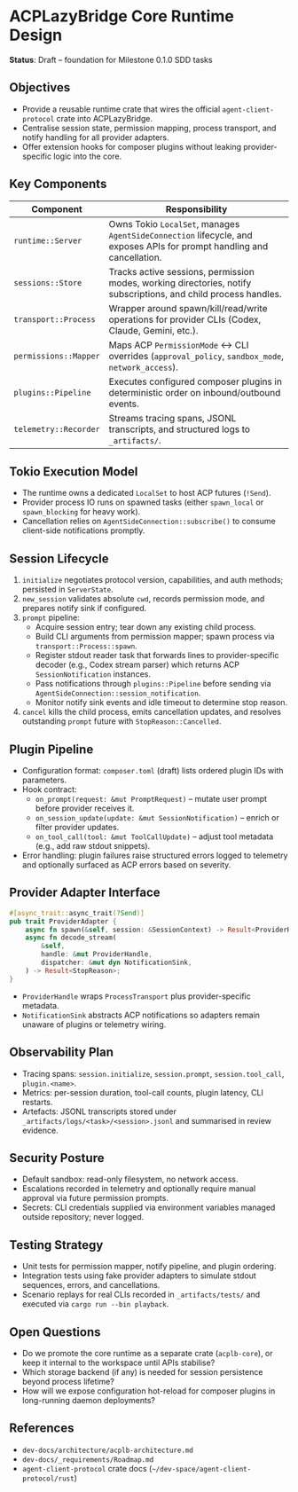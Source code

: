 # ACPLazyBridge Core Runtime Design

**Status**: Draft – foundation for Milestone 0.1.0 SDD tasks

## Objectives

- Provide a reusable runtime crate that wires the official `agent-client-protocol` crate into ACPLazyBridge.
- Centralise session state, permission mapping, process transport, and notify handling for all provider adapters.
- Offer extension hooks for composer plugins without leaking provider-specific logic into the core.

## Key Components

| Component | Responsibility |
| --- | --- |
| `runtime::Server` | Owns Tokio `LocalSet`, manages `AgentSideConnection` lifecycle, and exposes APIs for prompt handling and cancellation. |
| `sessions::Store` | Tracks active sessions, permission modes, working directories, notify subscriptions, and child process handles. |
| `transport::Process` | Wrapper around spawn/kill/read/write operations for provider CLIs (Codex, Claude, Gemini, etc.). |
| `permissions::Mapper` | Maps ACP `PermissionMode` ↔ CLI overrides (`approval_policy`, `sandbox_mode`, `network_access`). |
| `plugins::Pipeline` | Executes configured composer plugins in deterministic order on inbound/outbound events. |
| `telemetry::Recorder` | Streams tracing spans, JSONL transcripts, and structured logs to `_artifacts/`. |

## Tokio Execution Model

- The runtime owns a dedicated `LocalSet` to host ACP futures (`!Send`).
- Provider process IO runs on spawned tasks (either `spawn_local` or `spawn_blocking` for heavy work).
- Cancellation relies on `AgentSideConnection::subscribe()` to consume client-side notifications promptly.

## Session Lifecycle

1. `initialize` negotiates protocol version, capabilities, and auth methods; persisted in `ServerState`.
2. `new_session` validates absolute `cwd`, records permission mode, and prepares notify sink if configured.
3. `prompt` pipeline:
   - Acquire session entry; tear down any existing child process.
   - Build CLI arguments from permission mapper; spawn process via `transport::Process::spawn`.
   - Register stdout reader task that forwards lines to provider-specific decoder (e.g., Codex stream parser) which returns ACP `SessionNotification` instances.
   - Pass notifications through `plugins::Pipeline` before sending via `AgentSideConnection::session_notification`.
   - Monitor notify sink events and idle timeout to determine stop reason.
4. `cancel` kills the child process, emits cancellation updates, and resolves outstanding `prompt` future with `StopReason::Cancelled`.

## Plugin Pipeline

- Configuration format: `composer.toml` (draft) lists ordered plugin IDs with parameters.
- Hook contract:
    - `on_prompt(request: &mut PromptRequest)` – mutate user prompt before provider receives it.
    - `on_session_update(update: &mut SessionNotification)` – enrich or filter provider updates.
    - `on_tool_call(tool: &mut ToolCallUpdate)` – adjust tool metadata (e.g., add raw stdout snippets).
- Error handling: plugin failures raise structured errors logged to telemetry and optionally surfaced as ACP errors based on severity.

## Provider Adapter Interface

```rust
#[async_trait::async_trait(?Send)]
pub trait ProviderAdapter {
    async fn spawn(&self, session: &SessionContext) -> Result<ProviderHandle>;
    async fn decode_stream(
        &self,
        handle: &mut ProviderHandle,
        dispatcher: &mut dyn NotificationSink,
    ) -> Result<StopReason>;
}
```

- `ProviderHandle` wraps `ProcessTransport` plus provider-specific metadata.
- `NotificationSink` abstracts ACP notifications so adapters remain unaware of plugins or telemetry wiring.

## Observability Plan

- Tracing spans: `session.initialize`, `session.prompt`, `session.tool_call`, `plugin.<name>`.
- Metrics: per-session duration, tool-call counts, plugin latency, CLI restarts.
- Artefacts: JSONL transcripts stored under `_artifacts/logs/<task>/<session>.jsonl` and summarised in review evidence.

## Security Posture

- Default sandbox: read-only filesystem, no network access.
- Escalations recorded in telemetry and optionally require manual approval via future permission prompts.
- Secrets: CLI credentials supplied via environment variables managed outside repository; never logged.

## Testing Strategy

- Unit tests for permission mapper, notify pipeline, and plugin ordering.
- Integration tests using fake provider adapters to simulate stdout sequences, errors, and cancellations.
- Scenario replays for real CLIs recorded in `_artifacts/tests/` and executed via `cargo run --bin playback`.

## Open Questions

- Do we promote the core runtime as a separate crate (`acplb-core`), or keep it internal to the workspace until APIs stabilise?
- Which storage backend (if any) is needed for session persistence beyond process lifetime?
- How will we expose configuration hot-reload for composer plugins in long-running daemon deployments?

## References

- `dev-docs/architecture/acplb-architecture.md`
- `dev-docs/_requirements/Roadmap.md`
- `agent-client-protocol` crate docs (`~/dev-space/agent-client-protocol/rust`)
